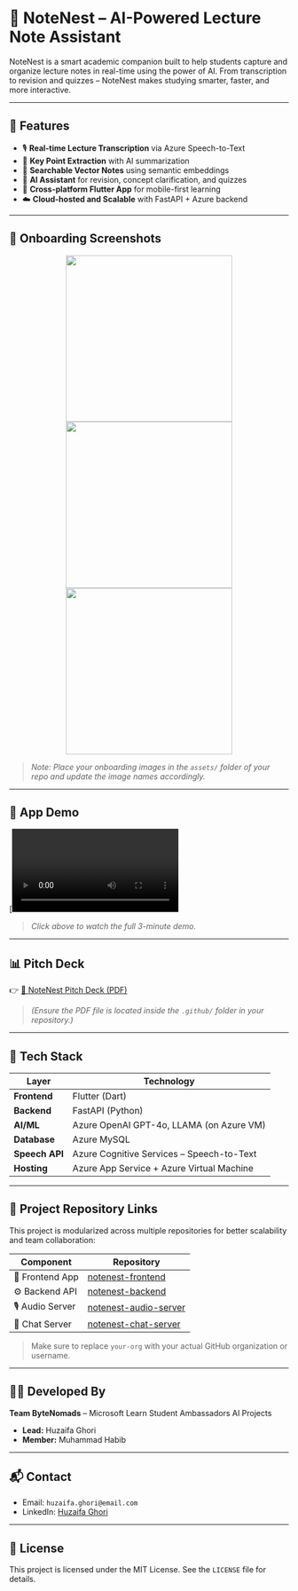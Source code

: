 # 📘 NoteNest – AI-Powered Lecture Note Assistant

NoteNest is a smart academic companion built to help students capture and organize lecture notes in real-time using the power of AI. From transcription to revision and quizzes – NoteNest makes studying smarter, faster, and more interactive.

---

## 🚀 Features

- 🎙️ **Real-time Lecture Transcription** via Azure Speech-to-Text  
- 🧠 **Key Point Extraction** with AI summarization  
- 🔎 **Searchable Vector Notes** using semantic embeddings  
- 💬 **AI Assistant** for revision, concept clarification, and quizzes  
- 📲 **Cross-platform Flutter App** for mobile-first learning  
- ☁️ **Cloud-hosted and Scalable** with FastAPI + Azure backend  

---

## 📱 Onboarding Screenshots

<div align="center">
  <img src="https://github.com/Bytenomads/.github/blob/main/ob3.jpg" width="300"/>
  <img src="https://github.com/Bytenomads/.github/blob/main/ob2.jpg" width="300"/>
  <img src="https://github.com/Bytenomads/.github/blob/main/ob1.jpg" width="300"/>
</div>

> *Note: Place your onboarding images in the `assets/` folder of your repo and update the image names accordingly.*

---

## 🎥 App Demo

[![NoteNest Demo Video](https://github.com/Bytenomads/.github/blob/main/notenest%20demo.mp4)
> *Click above to watch the full 3-minute demo.*

---

## 📊 Pitch Deck

👉 [📂 NoteNest Pitch Deck (PDF)](./.github/NoteNest_PitchDeck.pdf)

> *(Ensure the PDF file is located inside the `.github/` folder in your repository.)*

---

## 🧰 Tech Stack

| Layer         | Technology                                  |
|---------------|----------------------------------------------|
| **Frontend**  | Flutter (Dart)                              |
| **Backend**   | FastAPI (Python)                            |
| **AI/ML**     | Azure OpenAI GPT-4o, LLAMA (on Azure VM)    |
| **Database**  | Azure MySQL                                 |
| **Speech API**| Azure Cognitive Services – Speech-to-Text   |
| **Hosting**   | Azure App Service + Azure Virtual Machine   |

---

## 🔗 Project Repository Links

This project is modularized across multiple repositories for better scalability and team collaboration:

| Component        | Repository                                                                 |
|------------------|-----------------------------------------------------------------------------|
| 📱 Frontend App   | [notenest-frontend](https://github.com/your-org/notenest-frontend)         |
| ⚙️ Backend API    | [notenest-backend](https://github.com/your-org/notenest-backend)           |
| 🎙️ Audio Server   | [notenest-audio-server](https://github.com/your-org/notenest-audio-server) |
| 💬 Chat Server    | [notenest-chat-server](https://github.com/your-org/notenest-chat-server)   |

> Make sure to replace `your-org` with your actual GitHub organization or username.

---

## 👨‍💻 Developed By

**Team ByteNomads** – Microsoft Learn Student Ambassadors AI Projects  
- **Lead:** Huzaifa Ghori  
- **Member:** Muhammad Habib  

---

## 📬 Contact

- Email: `huzaifa.ghori@email.com`  
- LinkedIn: [Huzaifa Ghori](https://www.linkedin.com/in/your-profile)  

---

## 📝 License

This project is licensed under the MIT License. See the `LICENSE` file for details.
